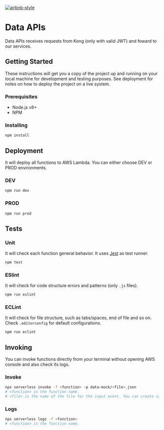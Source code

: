 [![airbnb-style](https://img.shields.io/badge/eslint-airbnb-4B32C3.svg)](https://github.com/airbnb/javascript)

# Data APIs
Data APIs receives requests from Kong (only with valid JWT) and foward to our services.

## Getting Started
These instructions will get you a copy of the project up and running on your local machine for development and testing purposes. See deployment for notes on how to deploy the project on a live system.

### Prerequisites
  - Node.js v8+
  - NPM

### Installing
```bash
npm install
```

## Deployment

It will deploy all functions to AWS Lambda. You can either choose DEV or PROD environments.

### DEV
```bash
npm run dev
```

### PROD
```bash
npm run prod
```

## Tests

### Unit
It will check each function general behavior. It uses [Jest](http://jestjs.io/en/) as test runner.
```bash
npm test
```

### ESlint
It will check for code structure errors and patterns (only `.js` files).
```bash
npm run eslint
```

### ECLint
It will check for file structure, such as tabs/spaces, end of file and so on. Check `.editorconfig` for default configurations.
```bash
npm run eclint
```


## Invoking
You can invoke functions directly from your terminal without opening AWS console and also check its logs.

### Invoke
```bash
npx serverless invoke -f <function> -p data-mock/<file>.json
# <function> is the function name.
# <file> is the name of the file for the input event. You can create custom inputs to test your invocations.
```

### Logs
```bash
npx serverless logs -f <function>
# <function> is the function name.
```
